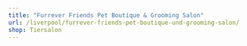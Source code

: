 ```yaml
---
title: "Furrever Friends Pet Boutique & Grooming Salon"
url: /liverpool/furrever-friends-pet-boutique-und-grooming-salon/
shop: Tiersalon
---
```

